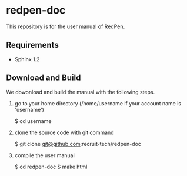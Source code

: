 redpen-doc
==========

This repository is for the user manual of RedPen.

Requirements
-------------
- Sphinx 1.2

Download and Build
----------------------

We dowonload and build the manual with the following steps.

1. go to your home directory (/home/username if your account name is 'username')

    $ cd username

2. clone the source code with git command

    $ git clone git@github.com:recruit-tech/redpen-doc

3. compile the user manual

    $ cd redpen-doc
    $ make html
